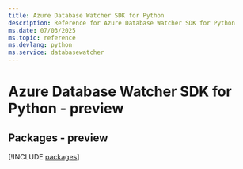 ```yaml
---
title: Azure Database Watcher SDK for Python
description: Reference for Azure Database Watcher SDK for Python
ms.date: 07/03/2025
ms.topic: reference
ms.devlang: python
ms.service: databasewatcher
---
```

# Azure Database Watcher SDK for Python - preview
## Packages - preview
[!INCLUDE [packages](database-watcher-index.md)]